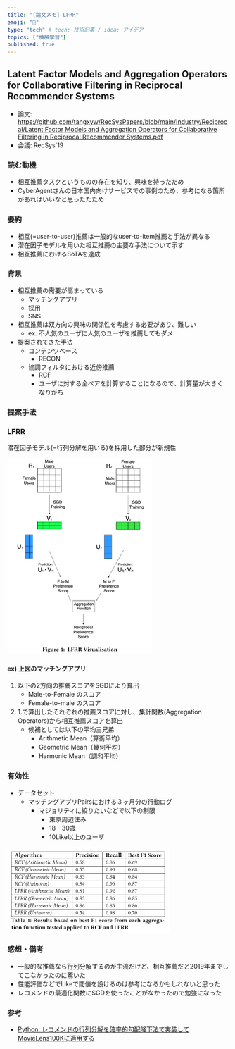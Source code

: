 ```yaml
---
title: "[論文メモ] LFRR"
emoji: "📝"
type: "tech" # tech: 技術記事 / idea: アイデア
topics: ["機械学習"]
published: true
---
```


## Latent Factor Models and Aggregation Operators for Collaborative Filtering in Reciprocal Recommender Systems

- 論文: [https://github.com/tangxyw/RecSysPapers/blob/main/Industry/Reciprocal/Latent Factor Models and Aggregation Operators for Collaborative Filtering in Reciprocal Recommender Systems.pdf](https://github.com/tangxyw/RecSysPapers/blob/main/Industry/Reciprocal/Latent%20Factor%20Models%20and%20Aggregation%20Operators%20for%20Collaborative%20Filtering%20in%20Reciprocal%20Recommender%20Systems.pdf)
- 会議: RecSys'19

### 読む動機

- 相互推薦タスクというものの存在を知り、興味を持ったため
- CyberAgentさんの日本国内向けサービスでの事例のため、参考になる箇所があればいいなと思ったたため

### 要約

- 相互(=user-to-user)推薦は一般的なuser-to-item推薦と手法が異なる
- 潜在因子モデルを用いた相互推薦の主要な手法について示す
- 相互推薦におけるSoTAを達成

### 背景

- 相互推薦の需要が高まっている
    - マッチングアプリ
    - 採用
    - SNS
- 相互推薦は双方向の興味の関係性を考慮する必要があり、難しい
    - ex. 不人気のユーザに人気のユーザを推薦してもダメ
- 提案されてきた手法
    - コンテンツベース
        - RECON
    - 協調フィルタにおける近傍推薦
        - RCF
        - ユーザに対する全ペアを計算することになるので、計算量が大きくなりがち

### 提案手法

### LFRR

潜在因子モデル(=行列分解を用いる)を採用した部分が新規性

![lfrr](/images/lfrr-in-reciprocal-recommender-systems/lfrr.png)

#### ex) 上図のマッチングアプリ

1. 以下の2方向の推薦スコアをSGDにより算出
    - Male-to-Female のスコア
    - Female-to-male のスコア
2. 1.で算出したそれぞれの推薦スコアに対し、集計関数(Aggregation Operators)から相互推薦スコアを算出
    - 候補としては以下の平均三兄弟
        - Arithmetic Mean（算術平均）
        - Geometric Mean（幾何平均）
        - Harmonic Mean（調和平均）

### 有効性

- データセット
    - マッチングアプリPairsにおける３ヶ月分の行動ログ
        - マジョリティに絞りたいなどで以下の制限
            - 東京周辺住み
            - 18 - 30歳
            - 10Like以上のユーザ

![lfrr-experiment-result](/images/lfrr-in-reciprocal-recommender-systems/lfrr-experiment-result.png)

### 感想・備考

- 一般的な推薦なら行列分解するのが主流だけど、相互推薦だと2019年までしてこなかったのに驚いた
- 性能評価などでLikeで閾値を設けるのは参考になるかもしれないと思った
- レコメンドの最適化関数にSGDを使ったことがなかったので勉強になった

### 参考

- [Python: レコメンドの行列分解を確率的勾配降下法で実装してMovieLens100Kに適用する](https://ohke.hateblo.jp/entry/2018/01/13/230000)
